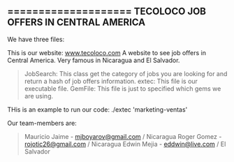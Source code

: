 ====================
TECOLOCO JOB OFFERS IN CENTRAL AMERICA
---------------------
We have three files:


This is our website: www.tecoloco.com
A website to see job offers in Central America. Very famous in Nicaragua and El Salvador.

>JobSearch: This class get the category of jobs you are looking for and return a hash of job offers information.
>extec: This file is our executable file.
>GemFile: This file is just to specified which gems we are using.

THis is an example to run our code:
./extec 'marketing-ventas'

Our team-members are:
>Mauricio Jaime - mjboyarov@gmail.com / Nicaragua
>Roger Gomez - rojotic26@gmail.com / Nicaragua
>Edwin Mejia - eddwin@live.com / El Salvador
